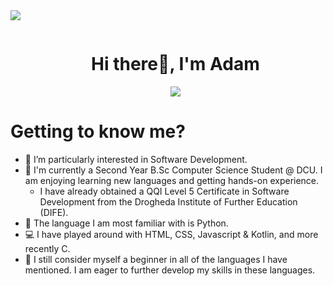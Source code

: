 <!--horizontal divider(gradiant)-->
<img src="https://user-images.githubusercontent.com/73097560/115834477-dbab4500-a447-11eb-908a-139a6edaec5c.gif">

<!--h1 without bottom border-->
<div id="user-content-toc">
  <ul align="center">
    <summary><h1 style="display: inline-block">Hi there👋, I'm Adam</h1></summary>
    <img src="https://skillicons.dev/icons?i=py,c,html,css,js,kotlin">
  </ul>
</div>


# Getting to know me?
- 👀 I’m particularly interested in Software Development.
- 🏫 I'm currently a Second Year B.Sc Computer Science Student @ DCU. I am enjoying learning new languages and getting hands-on experience.
  -  I have already obtained a QQI Level 5 Certificate in Software Development from the Drogheda Institute of Further Education (DIFE).
- 🔭 The language I am most familiar with is Python.
- 💻 I have played around with HTML, CSS, Javascript & Kotlin, and more recently C.
- 📝 I still consider myself a beginner in all of the languages I have mentioned. I am eager to further develop my skills in these languages.

